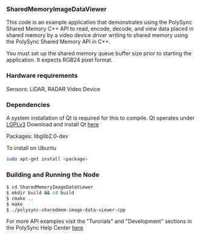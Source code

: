 ### SharedMemoryImageDataViewer

This code is an example application that demonstrates using the PolySync Shared Memory C++ API to read, encode, decode, and view data placed in shared memory by a video device driver writing to shared memory using the PolySync Shared Memory API in C++.

You must set up the shared memory queue buffer size prior to starting the application.
It expects RGB24 pixel format.

### Hardware requirements

Sensors: LiDAR, RADAR
Video Device

### Dependencies

A system installation of Qt is required for this to compile.
Qt operates under [LGPLv3](http://www.gnu.org/licenses/lgpl-3.0.en.html) 
Download and install Qt [here](http://www.qt.io/download/)

Packages: libglib2.0-dev

To install on Ubuntu

```bash
sudo apt-get install <package>
````

### Building and Running the Node

```bash
$ cd SharedMemoryImageDataViewer 
$ mkdir build && cd build
$ cmake ..
$ make
$ ./polysync-sharedmem-image-data-viewer-cpp
```

For more API examples visit the "Turorials" and "Development" sections in the PolySync Help Center [here](https://help.polysync.io/articles/)